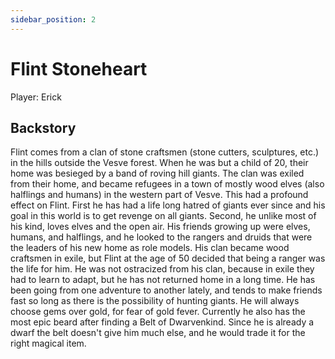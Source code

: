 ```yaml
---
sidebar_position: 2
---
```

# Flint Stoneheart

Player: Erick

## Backstory

Flint comes from a clan of stone craftsmen (stone cutters, sculptures, etc.) in the hills outside the Vesve forest. When he was but a child of 20, their home was besieged by a band of roving hill giants. The clan was exiled from their home, and became refugees in a town of mostly wood elves (also halflings and humans) in the western part of Vesve. This had a profound effect on Flint. First he has had a life long hatred of giants ever since and his goal in this world is to get revenge on all giants. Second, he unlike most of his kind, loves elves and the open air. His friends growing up were elves, humans, and halflings, and he looked to the rangers and druids that were the leaders of his new home as role models. His clan became wood craftsmen in exile, but Flint at the age of 50 decided that being a ranger was the life for him. He was not ostracized from his clan, because in exile they had to learn to adapt, but he has not returned home in a long time. He has been going from one adventure to another lately, and tends to make friends fast so long as there is the possibility of hunting giants. He will always choose gems over gold, for fear of gold fever. Currently he also has the most epic beard after finding a Belt of Dwarvenkind. Since he is already a dwarf the belt doesn't give him much else, and he would trade it for the right magical item.
